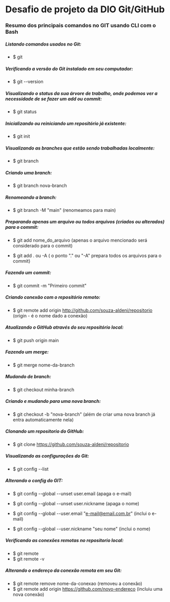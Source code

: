 # Desafio de projeto da DIO Git/GitHub

### Resumo dos principais comandos no GIT usando CLI com o Bash



##### Listando comandos usados no Git:

+ $ git

##### Verificando a versão do Git instalado em seu computador:

+ $ git --version

##### Visualizando o status da sua árvore de trabalho, onde podemos ver a necessidade de se fazer um add ou commit:

+ $ git status

##### Inicializando ou reiniciando um repositório já existente:

+ $ git init

##### Visualizando as branches que estão sendo trabalhadas localmente:

+ $ git branch

##### Criando uma branch:

+ $ git branch nova-branch

##### Renomeando a branch:

+ $ git branch -M "main" (renomeamos para main)

##### Preparando apenas um arquivo ou todos arquivos (criados ou alterados) para o commit:

+ $ git add nome_do_arquivo (apenas o arquivo mencionado será considerado para o commit)

+ $ git add . ou -A ( o ponto "." ou "-A" prepara todos os arquivos para o commit)

##### Fazendo um commit:

+ $ git commit -m "Primeiro commit"

 ##### Criando conexão com o repositório remoto:

+ $ git remote add origin http://github.com/souza-aldeni/repositorio  (origin - é o nome dado a conexão)

##### Atualizando o GitHub através do seu repositório local:

+ $ git push origin main 

##### Fazendo um merge:

+ $ git merge nome-da-branch

##### Mudando de branch:

+ $ git checkout minha-branch

##### Criando e mudando para uma nova branch:

+ $ git checkout -b "nova-branch" (além de criar uma nova branch já entra automaticamente nela)

##### Clonando um repositorio do GitHub:

+ $ git clone https://github.com/souza-aldeni/repositorio

##### Visualizando as configurações do Git:

 + $ git config --list

##### Alterando o config do GIT:

+ $ git config --global --unset user.email (apaga o e-mail)

+ $ git config --global --unset user.nickname (apaga o nome)

+ $ git config --global --user.email "e-mail@email.com.br" (inclui o e-mail)

+ $ git config --global --user.nickname "seu nome" (inclui o nome)

##### Verificando as conexões remotas no repositorio local:

+ $ git remote
+ $ git remote -v

##### Alterando o endereço da conexão remota em seu Git:

 + $ git remote remove nome-da-conexao (removeu a conexão)
 + $ git remote add origin https://github.com/novo-endereco (incluiu uma nova conexão)



